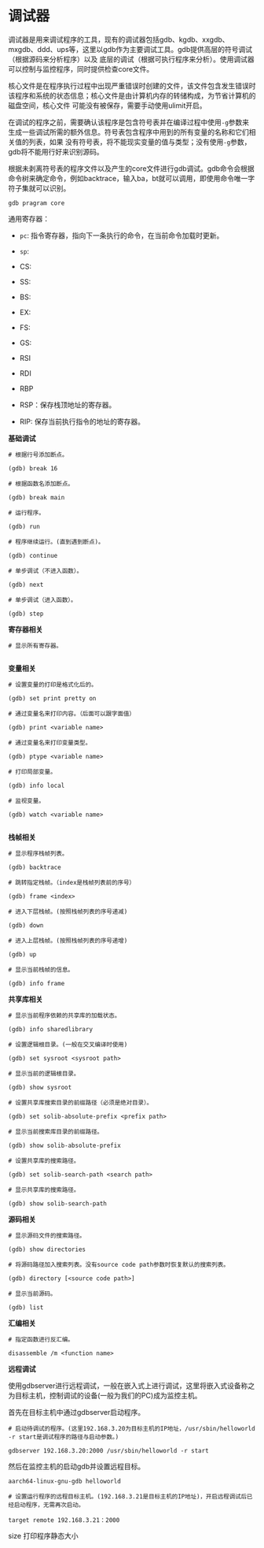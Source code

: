 
# 调试器

调试器是用来调试程序的工具，现有的调试器包括gdb、kgdb、xxgdb、mxgdb、ddd、ups等，这里以gdb作为主要调试工具。gdb提供高层的符号调试（根据源码来分析程序）以及
底层的调试（根据可执行程序来分析）。使用调试器可以控制与监控程序，同时提供检查core文件。

核心文件是在程序执行过程中出现严重错误时创建的文件，该文件包含发生错误时该程序和系统的状态信息；核心文件是由计算机内存的转储构成，为节省计算机的磁盘空间，核心文件
可能没有被保存，需要手动使用ulimit开启。

在调试的程序之前，需要确认该程序是包含符号表并在编译过程中使用`-g`参数来生成一些调试所需的额外信息。符号表包含程序中用到的所有变量的名称和它们相关值的列表，如果
没有符号表，将不能现实变量的值与类型；没有使用`-g`参数，gdb将不能用行好来识别源码。


根据未剥离符号表的程序文件以及产生的core文件进行gdb调试。gdb命令会根据命令树来确定命令，例如backtrace，输入ba，bt就可以调用，即使用命令唯一字符子集就可以识别。

```shell
gdb pragram core
```

通用寄存器：

* `pc`: 指令寄存器，指向下一条执行的命令，在当前命令加载时更新。
* `sp`:
* CS: 
* SS:
* BS:
* EX:
* FS:
* GS:

* RSI
* RDI
* RBP
* RSP：保存栈顶地址的寄存器。
* RIP: 保存当前执行指令的地址的寄存器。




**基础调试**



```gdb
# 根据行号添加断点。

(gdb) break 16

# 根据函数名添加断点。

(gdb) break main

# 运行程序。

(gdb) run

# 程序继续运行。(直到遇到断点)。

(gdb) continue

# 单步调试（不进入函数）。

(gdb) next

# 单步调试（进入函数）。

(gdb) step
```

**寄存器相关**

```gdb
# 显示所有寄存器。


```

**变量相关**

```gdb
# 设置变量的打印是格式化后的。

(gdb) set print pretty on

# 通过变量名来打印内容。（后面可以跟字面值）

(gdb) print <variable name>

# 通过变量名来打印变量类型。

(gdb) ptype <variable name>

# 打印局部变量。

(gdb) info local

# 监视变量。

(gdb) watch <variable name>


```


**栈帧相关**

```gdb
# 显示程序栈帧列表。

(gdb) backtrace

# 跳转指定栈帧。（index是栈帧列表前的序号）

(gdb) frame <index>

# 进入下层栈帧。(按照栈帧列表的序号递减)

(gdb) down

# 进入上层栈帧。(按照栈帧列表的序号递增)

(gdb) up

# 显示当前栈帧的信息。

(gdb) info frame
```

**共享库相关**

```gdb
# 显示当前程序依赖的共享库的加载状态。

(gdb) info sharedlibrary 

# 设置逻辑根目录。(一般在交叉编译时使用)

(gdb) set sysroot <sysroot path>

# 显示当前的逻辑根目录。

(gdb) show sysroot

# 设置共享库搜索目录的前缀路径（必须是绝对目录）。

(gdb) set solib-absolute-prefix <prefix path>

# 显示当前搜索库目录的前缀路径。

(gdb) show solib-absolute-prefix

# 设置共享库的搜索路径。

(gdb) set solib-search-path <search path>

# 显示共享库的搜索路径。

(gdb) show solib-search-path
```

**源码相关**

```gdb
# 显示源码文件的搜索路径。

(gdb) show directories

# 将源码路径加入搜索列表。没有source code path参数时恢复默认的搜索列表。

(gdb) directory [<source code path>] 

# 显示当前源码。

(gdb) list
```


**汇编相关**

```gdb
# 指定函数进行反汇编。

disassemble /m <function name>

```

**远程调试**


使用gdbserver进行远程调试，一般在嵌入式上进行调试，这里将嵌入式设备称之为目标主机，控制调试的设备(一般为我们的PC)成为监控主机。

首先在目标主机中通过gdbserver启动程序。

```shell
# 启动待调试的程序。(这里192.168.3.20为目标主机的IP地址，/usr/sbin/helloworld -r start是调试程序的路径与启动参数。)

gdbserver 192.168.3.20:2000 /usr/sbin/helloworld -r start
```


然后在监控主机的启动gdb并设置远程目标。

```shell
aarch64-linux-gnu-gdb helloworld
```

```gdb
# 设置运行程序的远程目标主机。(192.168.3.21是目标主机的IP地址)，开启远程调试后已经启动程序，无需再次启动。

target remote 192.168.3.21：2000
```



size <file path> 打印程序静态大小